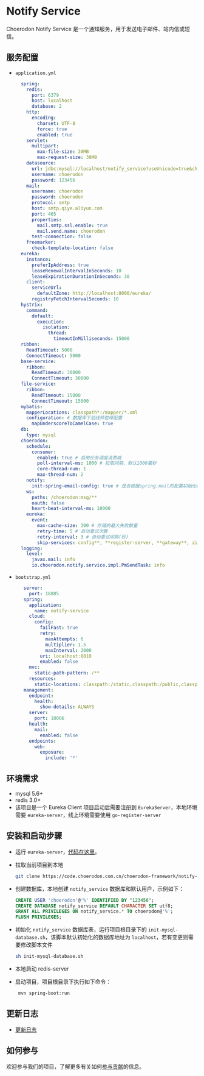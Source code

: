 # Notify Service

Choerodon Notify Service 是一个通知服务，用于发送电子邮件、站内信或短信。

## 服务配置

- `application.yml`

  ```yaml
    spring:
      redis:
        port: 6379
        host: localhost
        database: 2
      http:
        encoding:
          charset: UTF-8
          force: true
          enabled: true
      servlet:
        multipart:
          max-file-size: 30MB
          max-request-size: 30MB
      datasource:
        url: jdbc:mysql://localhost/notify_service?useUnicode=true&characterEncoding=utf-8&useSSL=false&useInformationSchema=true&remarks=true
        username: choerodon
        password: 123456
      mail:
        username: choerodon
        password: choerodon
        protocol: smtp
        host: smtp.qiye.aliyun.com
        port: 465
        properties:
          mail.smtp.ssl.enable: true
          mail.send.name: choerodon
        test-connection: false
      freemarker:
        check-template-location: false
    eureka:
      instance:
        preferIpAddress: true
        leaseRenewalIntervalInSeconds: 10
        leaseExpirationDurationInSeconds: 30
      client:
        serviceUrl:
          defaultZone: http://localhost:8000/eureka/
        registryFetchIntervalSeconds: 10
    hystrix:
      command:
        default:
          execution:
            isolation:
              thread:
                timeoutInMilliseconds: 15000
    ribbon:
      ReadTimeout: 5000
      ConnectTimeout: 5000
    base-service:
      ribbon:
        ReadTimeout: 30000
        ConnectTimeout: 30000
    file-service:
      ribbon:
        ReadTimeout: 15000
        ConnectTimeout: 15000
    mybatis:
      mapperLocations: classpath*:/mapper/*.xml
      configuration: # 数据库下划线转驼峰配置
        mapUnderscoreToCamelCase: true
    db:
      type: mysql
    choerodon:
      schedule:
        consumer:
          enabled: true # 启用任务调度消费端
          poll-interval-ms: 1000 # 拉取间隔，默认1000毫秒
          core-thread-num: 1
          max-thread-num: 2
      notify:
        init-spring-email-config: true # 是否根据spring.mail的配置初始化email配置
      ws:
        paths: /choerodon:msg/**
        oauth: false
        heart-beat-interval-ms: 10000
      eureka:
        event:
          max-cache-size: 300 # 存储的最大失败数量
          retry-time: 5 # 自动重试次数
          retry-interval: 3 # 自动重试间隔(秒)
          skip-services: config**, **register-server, **gateway**, zipkin**, hystrix**, oauth**
    logging:
      level:
        javax.mail: info
        io.choerodon.notify.service.impl.PmSendTask: info
  ```

- `bootstrap.yml`

  ```yaml
     server:
       port: 18085
     spring:
       application:
         name: notify-service
       cloud:
         config:
           failFast: true
           retry:
             maxAttempts: 6
             multiplier: 1.5
             maxInterval: 2000
           uri: localhost:8010
           enabled: false
       mvc:
         static-path-pattern: /**
       resources:
         static-locations: classpath:/static,classpath:/public,classpath:/resources,classpath:/META-INF/resources,file:/dist
     management:
       endpoint:
         health:
           show-details: ALWAYS
       server:
         port: 18086
       health:
         mail:
           enabled: false
       endpoints:
         web:
           exposure:
             include: '*'
  ```

## 环境需求

- mysql 5.6+
- redis 3.0+
- 该项目是一个 Eureka Client 项目启动后需要注册到 `EurekaServer`，本地环境需要 `eureka-server`，线上环境需要使用 `go-register-server`

## 安装和启动步骤

- 运行 `eureka-server`，[代码在这里](https://code.choerodon.com.cn/choerodon-framework/eureka-server.git)。

- 拉取当前项目到本地

  ```sh
  git clone https://code.choerodon.com.cn/choerodon-framework/notify-service.git
  ```

- 创建数据库，本地创建 `notify_service` 数据库和默认用户，示例如下：

  ```sql
  CREATE USER 'choerodon'@'%' IDENTIFIED BY "123456";
  CREATE DATABASE notify_service DEFAULT CHARACTER SET utf8;
  GRANT ALL PRIVILEGES ON notify_service.* TO choerodon@'%';
  FLUSH PRIVILEGES;
  ```

- 初始化 `notify_service` 数据库表，运行项目根目录下的 `init-mysql-database.sh`，该脚本默认初始化的数据库地址为 `localhost`，若有变更则需要修改脚本文件

  ```sh
  sh init-mysql-database.sh
  ```
  
- 本地启动 redis-server

- 启动项目，项目根目录下执行如下命令：

  ```sh
   mvn spring-boot:run
  ```
  
## 更新日志

- [更新日志](./CHANGELOG.zh-CN.md)

## 如何参与

欢迎参与我们的项目，了解更多有关如何[参与贡献](https://github.com/choerodon/choerodon/blob/master/CONTRIBUTING.md)的信息。

